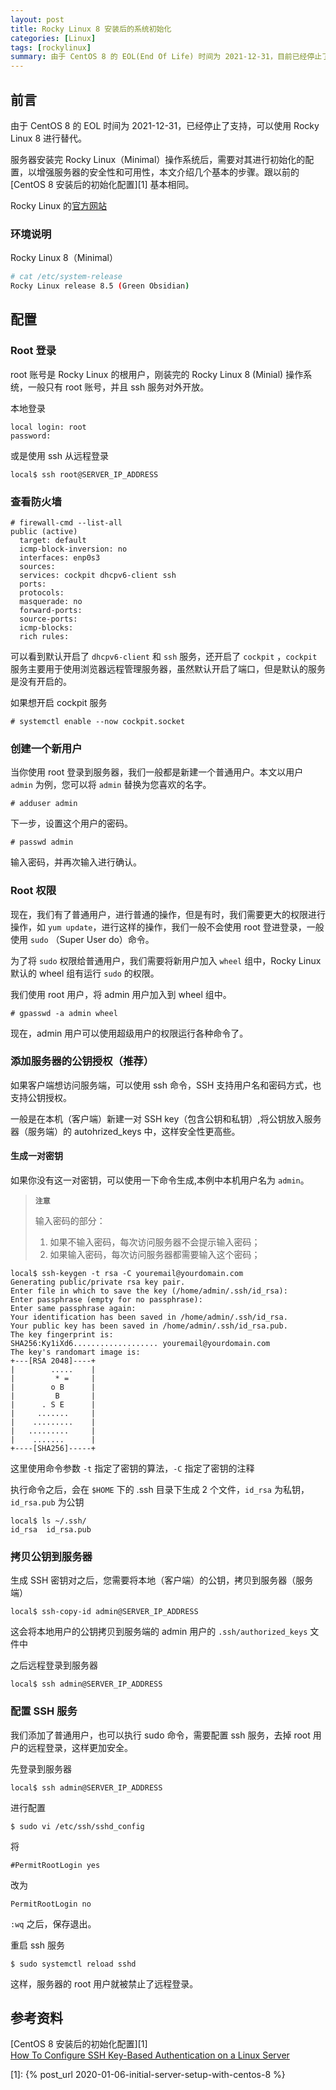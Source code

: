 ```yaml
---
layout: post
title: Rocky Linux 8 安装后的系统初始化 
categories: [Linux]
tags: [rockylinux]
summary: 由于 CentOS 8 的 EOL(End Of Life) 时间为 2021-12-31，目前已经停止了支持，可以使用 Rocky Linux 8 进行替代。Rocky Linux 8 安装之后，初始化的配置过程，主要包括新建用户，分配 `sudo` 命令，配置远程访问等。
---
```

## 前言
由于 CentOS 8 的 EOL 时间为 2021-12-31，已经停止了支持，可以使用 Rocky Linux 8 进行替代。

服务器安装完 Rocky Linux（Minimal）操作系统后，需要对其进行初始化的配置，以增强服务器的安全性和可用性，本文介绍几个基本的步骤。跟以前的 [CentOS 8 安装后的初始化配置][1] 基本相同。

Rocky Linux 的[官方网站][3] 

### 环境说明
Rocky Linux 8（Minimal）

```bash
# cat /etc/system-release
Rocky Linux release 8.5 (Green Obsidian)
```

## 配置

### Root 登录
root 账号是 Rocky Linux 的根用户，刚装完的 Rocky Linux 8 (Minial) 操作系统，一般只有 root 账号，并且 ssh 服务对外开放。

本地登录

```terminal
local login: root
password:
```

或是使用 ssh 从远程登录

```terminal
local$ ssh root@SERVER_IP_ADDRESS
```

### 查看防火墙

```terminal
# firewall-cmd --list-all
public (active)
  target: default
  icmp-block-inversion: no
  interfaces: enp0s3
  sources:
  services: cockpit dhcpv6-client ssh
  ports:
  protocols:
  masquerade: no
  forward-ports:
  source-ports:
  icmp-blocks:
  rich rules: 	
```

可以看到默认开启了 `dhcpv6-client` 和 `ssh` 服务，还开启了 `cockpit` ，`cockpit` 服务主要用于使用浏览器远程管理服务器，虽然默认开启了端口，但是默认的服务是没有开启的。

如果想开启 cockpit 服务

```terminal
# systemctl enable --now cockpit.socket
```

### 创建一个新用户
当你使用 root 登录到服务器，我们一般都是新建一个普通用户。本文以用户 `admin` 为例，您可以将 `admin` 替换为您喜欢的名字。

```terminal
# adduser admin
```

下一步，设置这个用户的密码。

```terminal
# passwd admin
```
输入密码，并再次输入进行确认。

### Root 权限

现在，我们有了普通用户，进行普通的操作，但是有时，我们需要更大的权限进行操作，如 `yum update`，进行这样的操作，我们一般不会使用 root 登进登录，一般使用 `sudo` （Super User do）命令。

为了将 `sudo` 权限给普通用户，我们需要将新用户加入 `wheel` 组中，Rocky Linux 默认的 wheel 组有运行 `sudo` 的权限。

我们使用 root 用户，将 admin 用户加入到 wheel 组中。

```terminal
# gpasswd -a admin wheel
```

现在，admin 用户可以使用超级用户的权限运行各种命令了。

### 添加服务器的公钥授权（推荐）
如果客户端想访问服务端，可以使用 ssh 命令，SSH 支持用户名和密码方式，也支持公钥授权。

一般是在本机（客户端）新建一对 SSH key（包含公钥和私钥）,将公钥放入服务器（服务端）的 autohrized_keys 中，这样安全性更高些。

#### 生成一对密钥
如果你没有这一对密钥，可以使用一下命令生成,本例中本机用户名为 `admin`。

> **`注意`**
>
> 输入密码的部分：
>
> 1. 如果不输入密码，每次访问服务器不会提示输入密码；
> 2. 如果输入密码，每次访问服务器都需要输入这个密码；
>

```terminal
local$ ssh-keygen -t rsa -C youremail@yourdomain.com
Generating public/private rsa key pair.
Enter file in which to save the key (/home/admin/.ssh/id_rsa): 
Enter passphrase (empty for no passphrase): 
Enter same passphrase again: 
Your identification has been saved in /home/admin/.ssh/id_rsa.
Your public key has been saved in /home/admin/.ssh/id_rsa.pub.
The key fingerprint is:
SHA256:Ky1iXd6................... youremail@yourdomain.com
The key's randomart image is:
+---[RSA 2048]----+
|        .....    |
|         * =     |
|        o B      |
|         B       |
|      . S E      |
|     .......     |
|    .........    |
|   .........     |
|    .......      |
+----[SHA256]-----+

```

这里使用命令参数 `-t` 指定了密钥的算法，`-C` 指定了密钥的注释

执行命令之后，会在 `$HOME` 下的 .ssh 目录下生成 2 个文件，`id_rsa` 为私钥，`id_rsa.pub` 为公钥

```terminal
local$ ls ~/.ssh/
id_rsa  id_rsa.pub
```

### 拷贝公钥到服务器
生成 SSH 密钥对之后，您需要将本地（客户端）的公钥，拷贝到服务器（服务端）

```terminal
local$ ssh-copy-id admin@SERVER_IP_ADDRESS
```

这会将本地用户的公钥拷贝到服务端的 admin 用户的 `.ssh/authorized_keys` 文件中

之后远程登录到服务器

```terminal
local$ ssh admin@SERVER_IP_ADDRESS
```

### 配置 SSH 服务
我们添加了普通用户，也可以执行 sudo 命令，需要配置 ssh 服务，去掉 root 用户的远程登录，这样更加安全。

先登录到服务器

```terminal
local$ ssh admin@SERVER_IP_ADDRESS
```

进行配置

```terminal
$ sudo vi /etc/ssh/sshd_config
```

将

```terminal
#PermitRootLogin yes
```

改为

```terminal
PermitRootLogin no
```

`:wq` 之后，保存退出。

重启 ssh 服务

```terminal
$ sudo systemctl reload sshd
```

这样，服务器的 root 用户就被禁止了远程登录。

## 参考资料
[CentOS 8 安装后的初始化配置][1]  
[How To Configure SSH Key-Based Authentication on a Linux Server][2]  

[1]: {% post_url 2020-01-06-initial-server-setup-with-centos-8 %}

[2]: https://www.digitalocean.com/community/tutorials/how-to-configure-ssh-key-based-authentication-on-a-linux-server  
[3]:https://rockylinux.org/
